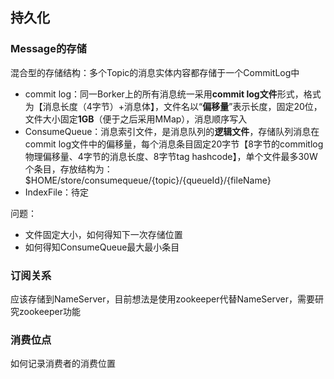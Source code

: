 ## 持久化

### Message的存储

混合型的存储结构：多个Topic的消息实体内容都存储于一个CommitLog中

- commit log：同一Borker上的所有消息统一采用**commit log文件**形式，格式为【消息长度（4字节）+消息体】，文件名以“**偏移量**”表示长度，固定20位，文件大小固定**1GB**（便于之后采用MMap），消息顺序写入
- ConsumeQueue：消息索引文件，是消息队列的**逻辑文件**，存储队列消息在commit log文件中的偏移量，每个消息条目固定20字节【8字节的commitlog物理偏移量、4字节的消息长度、8字节tag hashcode】，单个文件最多30W个条目，存放结构为：$HOME/store/consumequeue/{topic}/{queueId}/{fileName}
- IndexFile：待定

问题：
- 文件固定大小，如何得知下一次存储位置
- 如何得知ConsumeQueue最大最小条目

### 订阅关系

应该存储到NameServer，目前想法是使用zookeeper代替NameServer，需要研究zookeeper功能

### 消费位点

如何记录消费者的消费位置